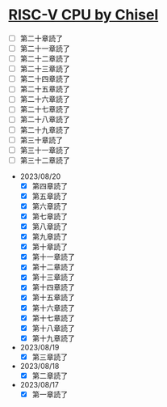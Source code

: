 # [RISC-V CPU by Chisel](https://github.com/diohabara/chisel_riscv)

- [ ] 第二十章読了
- [ ] 第二十一章読了
- [ ] 第二十二章読了
- [ ] 第二十三章読了
- [ ] 第二十四章読了
- [ ] 第二十五章読了
- [ ] 第二十六章読了
- [ ] 第二十七章読了
- [ ] 第二十八章読了
- [ ] 第二十九章読了
- [ ] 第三十章読了
- [ ] 第三十一章読了
- [ ] 第三十二章読了
- 2023/08/20
  - [x] 第四章読了
  - [x] 第五章読了
  - [x] 第六章読了
  - [x] 第七章読了
  - [x] 第八章読了
  - [x] 第九章読了
  - [x] 第十章読了
  - [x] 第十一章読了
  - [x] 第十二章読了
  - [x] 第十三章読了
  - [x] 第十四章読了
  - [x] 第十五章読了
  - [x] 第十六章読了
  - [x] 第十七章読了
  - [x] 第十八章読了
  - [x] 第十九章読了
- 2023/08/19
  - [x] 第三章読了
- 2023/08/18
  - [x] 第二章読了
- 2023/08/17
  - [x] 第一章読了
